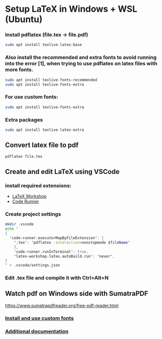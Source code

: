# Setup LaTeX in Windows + WSL (Ubuntu)

### Install pdflatex (file.tex -> file.pdf)
```bash
sudo apt install texlive-latex-base
```
### Also install the recommended and extra fonts to avoid running into the error [1], when trying to use pdflatex on latex files with more fonts.
```bash
sudo apt install texlive-fonts-recommended
sudo apt install texlive-fonts-extra
```
### For use custom fonts:
```bash
sudo apt install texlive-fonts-extra
```
### Extra packages
```bash
sudo apt install texlive-latex-extra
``` 
## Convert latex file to pdf
```bash
pdflatex file.tex
```
## Create and edit LaTeX using VSCode
### install required extensions:
- [LaTeX Workshop](https://marketplace.visualstudio.com/items?itemName=James-Yu.latex-workshop)
- [Code Runner](https://marketplace.visualstudio.com/items?itemName=formulahendry.code-runner)

### Create project settings
```bash
mkdir .vscode
echo "
{
  "code-runner.executorMapByFileExtension": {
    ".tex": "pdflatex -interaction=nonstopmode $fileName"
    },  
    "code-runner.runInTerminal": true,
    "latex-workshop.latex.autoBuild.run": "never",
}
" > .vscode/settings.json
```
### Edit .tex file and compile it with Ctrl+Alt+N

## Watch pdf on Windows side with SumatraPDF
https://www.sumatrapdfreader.org/free-pdf-reader.html

### [Install and use custom fonts](docs/custom-fonts.md)
### [Additional documentation](docs/additional-documentation.md)
